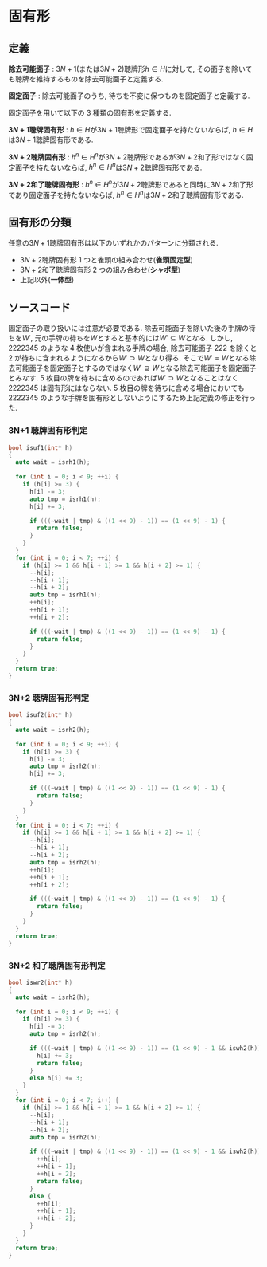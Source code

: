 # 固有形

## 定義

**除去可能面子**
: $3N+1$(または$3N+2$)聴牌形$h \in H$に対して, その面子を除いても聴牌を維持するものを除去可能面子と定義する.

**固定面子**
: 除去可能面子のうち, 待ちを不変に保つものを固定面子と定義する.

固定面子を用いて以下の 3 種類の固有形を定義する.

**$3N+1$聴牌固有形**
: $h \in H$が$3N+1$聴牌形で固定面子を持たないならば, $h \in H$は$3N+1$聴牌固有形である.

**$3N+2$聴牌固有形**
: $h^n \in H^n$が$3N+2$聴牌形であるが$3N+2$和了形ではなく固定面子を持たないならば, $h^n \in H^n$は$3N+2$聴牌固有形である.

**$3N+2$和了聴牌固有形**
: $h^n \in H^n$が$3N+2$聴牌形であると同時に$3N+2$和了形であり固定面子を持たないならば, $h^n \in H^n$は$3N+2$和了聴牌固有形である.

## 固有形の分類

任意の$3N+1$聴牌固有形は以下のいずれかのパターンに分類される.

- $3N+2$聴牌固有形 1 つと雀頭の組み合わせ(**雀頭固定型**)
- $3N+2$和了聴牌固有形 2 つの組み合わせ(**シャボ型**)
- 上記以外(**一体型**)

## ソースコード

固定面子の取り扱いには注意が必要である. 除去可能面子を除いた後の手牌の待ちを$W'$, 元の手牌の待ちを$W$とすると基本的には$W' \subseteq{W}$となる. しかし, 2222345 のような 4 枚使いが含まれる手牌の場合, 除去可能面子 222 を除くと 2 が待ちに含まれるようになるから$W' \supset{W}$となり得る. そこで$W' = W$となる除去可能面子を固定面子とするのではなく$W' \supseteq{W}$となる除去可能面子を固定面子とみなす. 5 枚目の牌を待ちに含めるのであれば$W' \supset{W}$となることはなく 2222345 は固有形にはならない. 5 枚目の牌を待ちに含める場合においても 2222345 のような手牌を固有形としないようにするため上記定義の修正を行った.

### 3N+1 聴牌固有形判定

```cpp
bool isuf1(int* h)
{
  auto wait = isrh1(h);

  for (int i = 0; i < 9; ++i) {
    if (h[i] >= 3) {
      h[i] -= 3;
      auto tmp = isrh1(h);
      h[i] += 3;

      if (((~wait | tmp) & ((1 << 9) - 1)) == (1 << 9) - 1) {
        return false;
      }
    }
  }
  for (int i = 0; i < 7; ++i) {
    if (h[i] >= 1 && h[i + 1] >= 1 && h[i + 2] >= 1) {
      --h[i];
      --h[i + 1];
      --h[i + 2];
      auto tmp = isrh1(h);
      ++h[i];
      ++h[i + 1];
      ++h[i + 2];

      if (((~wait | tmp) & ((1 << 9) - 1)) == (1 << 9) - 1) {
        return false;
      }
    }
  }
  return true;
}
```

### 3N+2 聴牌固有形判定

```cpp
bool isuf2(int* h)
{
  auto wait = isrh2(h);

  for (int i = 0; i < 9; ++i) {
    if (h[i] >= 3) {
      h[i] -= 3;
      auto tmp = isrh2(h);
      h[i] += 3;

      if (((~wait | tmp) & ((1 << 9) - 1)) == (1 << 9) - 1) {
        return false;
      }
    }
  }
  for (int i = 0; i < 7; ++i) {
    if (h[i] >= 1 && h[i + 1] >= 1 && h[i + 2] >= 1) {
      --h[i];
      --h[i + 1];
      --h[i + 2];
      auto tmp = isrh2(h);
      ++h[i];
      ++h[i + 1];
      ++h[i + 2];

      if (((~wait | tmp) & ((1 << 9) - 1)) == (1 << 9) - 1) {
        return false;
      }
    }
  }
  return true;
}
```

### 3N+2 和了聴牌固有形判定

```cpp
bool iswr2(int* h)
{
  auto wait = isrh2(h);

  for (int i = 0; i < 9; ++i) {
    if (h[i] >= 3) {
      h[i] -= 3;
      auto tmp = isrh2(h);

      if (((~wait | tmp) & ((1 << 9) - 1)) == (1 << 9) - 1 && iswh2(h)) {
        h[i] += 3;
        return false;
      }
      else h[i] += 3;
    }
  }
  for (int i = 0; i < 7; i++) {
    if (h[i] >= 1 && h[i + 1] >= 1 && h[i + 2] >= 1) {
      --h[i];
      --h[i + 1];
      --h[i + 2];
      auto tmp = isrh2(h);

      if (((~wait | tmp) & ((1 << 9) - 1)) == (1 << 9) - 1 && iswh2(h)) {
        ++h[i];
        ++h[i + 1];
        ++h[i + 2];
        return false;
      }
      else {
        ++h[i];
        ++h[i + 1];
        ++h[i + 2];
      }
    }
  }
  return true;
}
```
